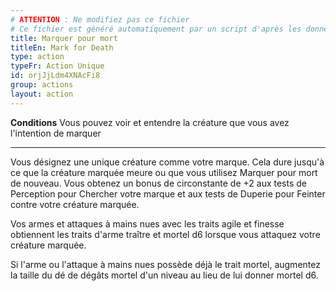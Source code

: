 ```yaml
---
# ATTENTION : Ne modifiez pas ce fichier
# Ce fichier est généré automatiquement par un script d'après les données du module Foundry VTT officiel et de sa traduction
title: Marquer pour mort
titleEn: Mark for Death
type: action
typeFr: Action Unique
id: orjJjLdm4XNAcFi8
group: actions
layout: action
---
```

**Conditions** Vous pouvez voir et entendre la créature que vous avez l'intention de marquer

----

Vous désignez une unique créature comme votre marque. Cela dure jusqu'à ce que la créature marquée meure ou que vous utilisez Marquer pour mort de nouveau. Vous obtenez un bonus de circonstante de +2 aux tests de Perception pour <a class="entity-link" draggable="true" data-pack="pf2e.actionspf2e" data-id="BlAOM2X92SI6HMtJ">Chercher</a> votre marque et aux tests de Duperie pour <a class="entity-link" draggable="true" data-pack="pf2e.actionspf2e" data-id="QNAVeNKtHA0EUw4X">Feinter</a> contre votre créature marquée.

Vos armes et attaques à mains nues avec les traits agile et finesse obtiennent les traits d'arme traître et mortel d6 lorsque vous attaquez votre créature marquée.

Si l'arme ou l'attaque à mains nues possède déjà le trait mortel, augmentez la taille du dé de dégâts mortel d'un niveau au lieu de lui donner mortel d6.



